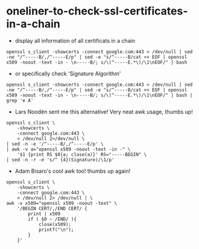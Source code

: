 # oneliner-to-check-ssl-certificates-in-a-chain
* display all information of all certificats in a chain  
```
openssl s_client -showcerts -connect google.com:443 < /dev/null | sed -ne "/^-----B/,/^-----E/p" | sed -e "s/^-----B/cat << EOF | openssl x509 -noout -text -in - \n-----B/; s/\(^-----E.*\)/\1\nEOF/" | bash
```

* or specifically check 'Signature Algorithm'  
```
openssl s_client -showcerts -connect google.com:443 < /dev/null | sed -ne "/^-----B/,/^-----E/p" | sed -e "s/^-----B/cat << EOF | openssl x509 -noout -text -in - \n-----B/; s/\(^-----E.*\)/\1\nEOF/" | bash | grep 'e A'
```

* Lars Noodén sent me this alternative! Very neat awk usage, thumbs up!
```
openssl s_client \
	-showcerts \
	-connect google.com:443 \
	< /dev/null 2>/dev/null \
| sed -n -e '/^-----B/,/^-----E/p' \
| awk -v a="openssl x509 -noout -text -in -" \
	'$1 {print RS $0|a; close(a)}' RS="-----BEGIN" \
| sed -n -r -e 's/^ {4}(Signature)/\1/p'
```

* Adam Bisaro's cool awk too! thumbs up again!
```
openssl s_client \
	-showcerts \
	-connect google.com:443 \
	< /dev/null 2> /dev/null | \
awk -v x509="openssl x509 -noout -text" \
	'/BEGIN CERT/,/END CERT/ {
		print | x509
		if ( $0 ~ /END/ ){
			close(x509);
			printf("\n");
		}
	}'
```
